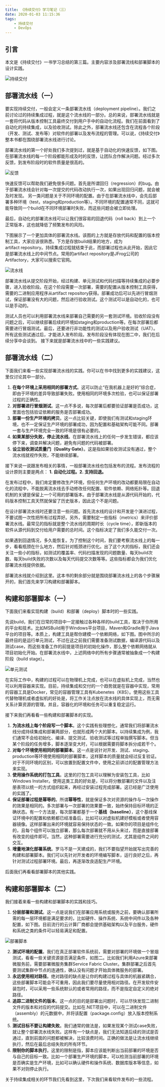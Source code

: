 ```yaml
---
title: 《持续交付》学习笔记（三）
date: 2020-01-03 11:15:36
tags: 
    - 持续交付
    - DevOps
---
```

## 引言
本文是《持续交付》一书学习总结的第三篇。主要内容涉及部署流线和部署脚本的设计实践。

![持续交付](cd.jpg)

## 部署流水线（一）
要实现持续交付，一般会定义一条部署流水线（deployment pipeline）。我们之前讨论过的持续集成过程，就是这个流水线的一部分。总的来说，部署流水线就是一套将代码从版本控制工具最终交付到用户手中的自动化流程。我们在前面看到了自动化的持续集成，以及验收测试。除此之外，部署流水线还包含在流程各个阶段（开发、测试、发布等）对软件的部署以及发布流程的管理。可以说，《持续交付》整本书都在围绕部署流水线进行讨论。

部署流水线的第一个好处我们多次提到过，就是基于自动化的快速反馈，如下图。在部署流水线的每一个阶段都能形成及时的反馈，让团队合作解决问题。经过多次反馈，到发布阶段时的软件质量是很高的。

![反馈](feedback.jpg)

<!--more-->
快速反馈可以帮助我们避免很多问题。首先是所谓回归（regression）的bug。由于部署流水线会针对每一次提交的代码改动执行一次，如果出现回归问题，就会被及时发现。
另一类问题是关于不同环境的配置。由于在部署流水线中，会先后部署多种环境（test，staging和production等）。不同环境的配置通常不同，这就可能导致同一个build在不同环境部署时失败，而这些问题会被立即处理。

最后，自动化的部署流水线可以让我们很容易的回退代码（roll back）到上一个正常版本，这也就降低了频繁发布的风险。

下图展示了一个更加具体的部署流水线。该图的上方就是存放代码和配置的版本控制工具，大家应该很熟悉。下方是存放build结果的地方，成为artifact repository。持续集成过程就结束于此，而部署过程也从此开始，因此它是部署流水线上的中间节点。常用的artifact repository是JFrog公司的Artifactory，大家可以搜索它官网。

![流水线](pipeline.jpg)

部署流水线从提交阶段开始，经过构建、单元测试和代码扫描等持续集成的必要步骤，进入验收阶段。在这个阶段需要一次部署，需要的配置从版本控制工具获得，需要的二进制应用程序从artifact repository获得。部署成功后可以先进行冒烟测试，保证部署没有大的问题，然后进行验收测试。这个测试可以是自动化的，也可以是手动的。

测试人员也可以利用部署流水线来部署自己需要的另一套测试环境。验收阶段没有问题之后，可以继续部署后续的环境如staging和production等。在每次部署后都需要进行冒烟测试。最后，还要进行非功能性的测试以及用户验收测试（UAT）。所有这些测试通过后，才能进入发布阶段。发布阶段没有体现在图二中，我们在后续分享中会谈到。
接下来就是部署流水线中的一些实践建议。

## 部署流水线（二）
下面我们来看一些实现部署流水线的实践。你可以在书中找到更多的实践建议，这里仅讨论其中一部分。

1. **在每个环境上采用相同的部署方式**。这可以防止“在我机器上是好的”综合症，即由于环境的差异导致部署失败。使用相同的环境多次检验，也可以保证部署过程的正确性。
2. **对部署进行冒烟测试**。这一点不多说，每次部署后都要验证部署是否成功，这里面也包括验证依赖的服务是否部署成功。
3. **部署一份生产环境的拷贝**。这一点比较关键，即使我们有测试和staging环境，也不一定保证生产环境的部署成功，因为配置和基础架构可能不同。部署一套与生产环境完全一致的环境是很有必要的。
4. **如果某部分失败，停止流水线**。在部署流水线上的任何一步发生错误，都应该停下来，调查并解决问题，避免有问题的代码被部署。
5. **设立验收测试质量门（Quality Gate）**。这是指如果验收测试没有通过，整个流水线就视作失败，不能继续部署。

接下来说一说跟发布相关的事情，一般部署流水线也包括发布的流程。发布流程的设计原则主要是两点：
**1. 自动化过程。2. 支持回退。**

在发布过程中，我们肯定要修改生产环境，但任何生产环境的改动都要局限在自动化的流程中，不能脱离流水线去手动修改任何配置、软件依赖、网络拓扑等。回退机制的关键是保留上一个可用的部署版本。由于部署流水线是从源代码开始的，代码版本控制工具天然就保留了历史版本，因此这个不是问题。

在设计部署流水线时还要注意一些问题。首先流水线的设计和开发是个演进过程，不要试图一次性把所有过程弄好。另外，需要制定一些指标（metrics）来评价部署流水线。最常见的指标就是整个流水线的周期时长（cycle time），即新版本的软件从源代码到交付给用户需要的总时间。这个指标决定了我们多久能交付一次。

如果遇到回退情况，多久能恢复。为了控制这个时间，我们要考察流水线上的每一步，看看瓶颈在什么地方，然后针对瓶颈进行优化。出了这个大的指标，我们还会关注一些小的指标，如测试的覆盖率、代码扫描发现的问题数量、每天build次数、每天build失败的次数以及每天代码提交次数等等。这些指标都会为我们优化部署流水线提供依据。

部署流水线就介绍到这里。这本书的剩余部分就是围绕部署流水线上的各个步骤展开的，我们首先来学习构建和部署脚本。

## 构建和部署脚本（一）

下面我们来看实现构建（build）和部署（deploy）脚本时的一些实践。

先说build，我们在日常的项目中一定接触过各种各样的build工具，取决于你所用的平台和技术。比如MSBuild用于Windows平台项目，Maven和Gradle用于Java平台的项目等。本质上，构建工具是帮你建模一个依赖网络，如下图。图中所示的最终目的是运行单元测试，不过在这之前我们需要准备测试数据，编译源代码以及测试case，而这些准备工作的前提是项目的初始化操作，那么整个依赖网络就从项目初始化开始。在部署流水线中，上述网络中的所有步骤通常被抽象成一个构建阶段（build stage）。

![单元测试](dependency.jpg)

在实际工作中，构建的过程可以在物理机上完成，也可以在虚拟机上完成，当然也可以利用容器来实现。目前，持续集成和交付的一个趋势就是在容器中实现，常用的容器工具是Docker，常见的容器管理工具有Kubenetes（K8S）。使用这些工具代替物理机或者虚拟机的好处是，将工作关注点放在流水线的具体实现上，而无需关系计算资源的管理。并且，容器化的环境和任务可以重复稳定运行。

接下来我们再看看一些构建和部署脚本的实现。

1. **为流水线上每个阶段写一个脚本**。这个实践有些理想化，通常我们将部署流水线分成持续集成和部署两部分，也就形成两个大的脚本。以持续集成为例，我们通常不会给初始化、编译、提交测试、验收测试等过程单独撰写脚本。但当某个阶段的任务增多，脚本逐渐变大时，可以根据需要将脚本拆分成若干个。
2. **对每个环境使用相同的部署脚本**。这一点是说针对开发、测试、staging、production等环境使用相同的部署脚本，这样脚本的质量就会经过反复验证。对于不同环境的区别，可以放置到配置文件中，使用之前讲过的配置管理方法来实现。
3. **使用操作系统的打包工具**。这里的打包工具可以理解为安装包工具，比如Windows Installer。使用这类工具的好处是，可以将分散部署的文件以及注册表项以统一的方式组织起来，再经过安装过程完成部署。这已经是广泛使用的实践了。
4. **保证部署过程是幂等的**。所谓**幂等性**，就是保证多次对资源的操作与一次操作的效果是相同的。多次部署与一次部署的效果要一致，始终保持目标环境的正确状态。有一个方法是，每次部署都基于一个**基线（baseline）**，这个基线保证环境中的配置和依赖都已经准备后，比如可以对虚拟机建好模板或者使用容器镜像。这样部署出来的环境就容易保持状态的一致。如果你的项目是组件化的，且每个组件可以独立部署，那么每次部署就不用从头来过，而是直接部署有改变的组件即可。当然，这种部署需要进行充分的测试，尤其是组件之间的交互。
5. **增量地演化部署系统**。罗马不是一天建成的，我们不要指望开始就写出完善的构建和部署脚本。我们可以先针对开发者的环境编写脚本，运行良好之后，再针对测试过程部署环境。最后，再逐渐改良适配生产环境。

后面我们再看看部署脚本的其他实践。

## 构建和部署脚本（二）

我们接着来看一些构建和部署脚本的实践和技巧。

1. **分层部署和测试**。这一点是说我们在部署应用系统或服务之前，要确认部署所需的每一层环境都是满足要求的，比如硬件、操作系统、系统中间件以及各种配置，如下图。目前流行的云计算厂商都会提供基础架构以及平台服务，硬件和系统之类的条件可以轻易满足和配置。

![部署脚本](layers.jpg)

2. **测试环境的配置**。我们在真正部署软件系统前，需要对部署的环境做一个冒烟测试，看看一些关键资源是否满足条件，如图二。比如我们利用Azure来部署微服务前，需要部署微服务集群Service Fabric Cluster。集群部署之后首先要测试集群中节点的连通性，确认没有问题才开始具体微服务的部署。
3. **永远使用相对路径**。绝对路径的缺点是让你的构建过程与具体的机器紧耦合，这些部署脚本可能会不可重用，因此我们要尽量使用相对路径。在开发软件安装包时，可以采用一些系统默认的或者常用的路径，而不是指定自定义的绝对路径。
4. **追踪二进制文件的版本**。这一点的目的是部署出问题时，可以尽快发现二进制文件的版本和对应的代码提交。比如在.NET项目中，可以在二进制文件（assembly）的元数据中，并将该配置（package.config）放入版本控制系统。
5. **测试目标不要让构建失败**。我们通常的做法是，如果发现某个测试case失败，就让整个部署流水线失败。这样有一个缺点是，我们无法知道后续的测试是否通过，直到前面的问题都被解决，比较浪费时间。正确的做法是让流水线继续执行，然后在最后总结失败的所有环节。
6. **限制你的脚本执行**。这里的限制是指，脚本应该能判断出当前部署的环境是否与自己的目标一致。比如一个部署生产环境的脚本，可以检测当前部署的环境是否确实是生产环境，比如可以确认硬件和操作系统、数据库版本等信息，如果不对则停止执行。

关于持续集成相关的环节我们先看到这里，下次我们来看软件发布的一些流程。